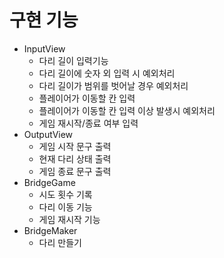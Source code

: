 # 구현 기능 #

- InputView
  - 다리 길이 입력기능
  - 다리 길이에 숫자 외 입력 시 예외처리
  - 다리 길이가 범위를 벗어날 경우 예외처리
  - 플레이어가 이동할 칸 입력
  - 플레이어가 이동할 칸 입력 이상 발생시 예외처리
  - 게임 재시작/종료 여부 입력
- OutputView
  - 게임 시작 문구 출력
  - 현재 다리 상태 출력
  - 게임 종료 문구 출력
- BridgeGame
  - 시도 횟수 기록
  - 다리 이동 기능
  - 게임 재시작 기능
- BridgeMaker
  - 다리 만들기